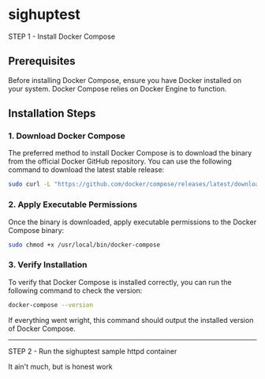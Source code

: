 # sighuptest

STEP 1 - Install Docker Compose

## Prerequisites

Before installing Docker Compose, ensure you have Docker installed on your system. Docker Compose relies on Docker Engine to function.

## Installation Steps

### 1. Download Docker Compose

The preferred method to install Docker Compose is to download the binary from the official Docker GitHub repository. You can use the following command to download the latest stable release:

```bash
sudo curl -L "https://github.com/docker/compose/releases/latest/download/docker-compose-$(uname -s)-$(uname -m)" -o /usr/local/bin/docker-compose
```

### 2. Apply Executable Permissions

Once the binary is downloaded, apply executable permissions to the Docker Compose binary:

```bash
sudo chmod +x /usr/local/bin/docker-compose
```

### 3. Verify Installation

To verify that Docker Compose is installed correctly, you can run the following command to check the version:

```bash
docker-compose --version
```

If everything went wright, this command should output the installed version of Docker Compose.

---

STEP 2 - Run the sighuptest sample httpd container

It ain't much, but is honest work

